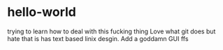 # hello-world
trying to learn how to deal with this fucking thing
Love what git does but hate that is has text based linix desgin. Add a goddamn GUI ffs
